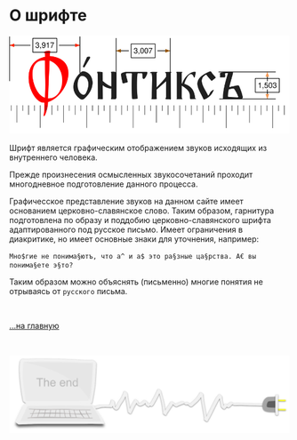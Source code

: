<div class="navi"><nav id="navi"><!-- js --></nav></div>


# О шрифте

<span id="fert-font-img" class="img" onclick="imgResize()">![img](assets/svg/fert-font.svg)</span>

Шрифт является графическим отображением звуков исходящих из внутреннего человека.

Прежде произнесения осмысленных звукосочетаний проходит многодневное подготовление данного процесса.

Графичесское представление звуков на данном сайте имеет основанием церковно-славянское слово. Таким образом, гарнитура подготовлена по образу и поддобию церковно-славянского шрифта адаптированного под русское письмо. Имеет ограничения в диакритике, но имеет основные знаки для уточнения, например:

	Мно$гие не понима§ютъ, что а^ и а$ это ра§зные ца§рства. А€ вы понима§ете э§то?

Таким образом можно объяснять (письменно) многие понятия не отрываясь от `русского` письма.

<br>

[…на главную](/)

<br>

<span id="dobro-day-img-2" class="img" onclick="imgResize()">![img](assets/svg/comp-end.svg)</span>


<script src="assets/js/navi.js"></script>